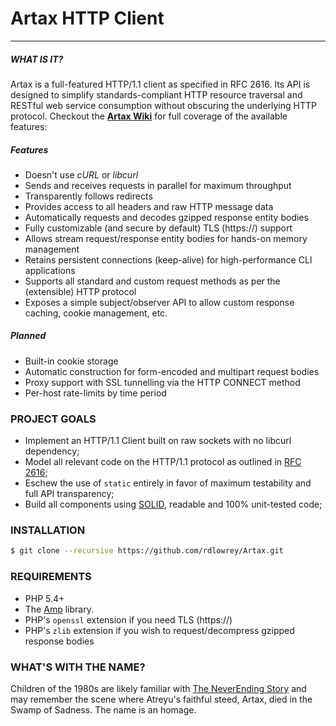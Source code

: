 # Artax HTTP Client

---

##### WHAT IS IT?

Artax is a full-featured HTTP/1.1 client as specified in RFC 2616.  Its API is designed to simplify
standards-compliant HTTP resource traversal and RESTful web service consumption without obscuring the
underlying HTTP protocol. Checkout the [**Artax Wiki**][wiki] for full coverage of the available features:

##### Features

 - Doesn't use *cURL* or *libcurl*
 - Sends and receives requests in parallel for maximum throughput
 - Transparently follows redirects
 - Provides access to all headers and raw HTTP message data
 - Automatically requests and decodes gzipped response entity bodies
 - Fully customizable (and secure by default) TLS (https://) support
 - Allows stream request/response entity bodies for hands-on memory management
 - Retains persistent connections (keep-alive) for high-performance CLI applications
 - Supports all standard and custom request methods as per the (extensible) HTTP protocol
 - Exposes a simple subject/observer API to allow custom response caching, cookie management, etc.

##### Planned

 - Built-in cookie storage
 - Automatic construction for form-encoded and multipart request bodies
 - Proxy support with SSL tunnelling via the HTTP CONNECT method
 - Per-host rate-limits by time period

### PROJECT GOALS

* Implement an HTTP/1.1 Client built on raw sockets with no libcurl dependency;
* Model all relevant code on the HTTP/1.1 protocol as outlined in [RFC 2616][rfc2616];
* Eschew the use of `static` entirely in favor of maximum testability and full API transparency;
* Build all components using [SOLID][solid], readable and 100% unit-tested code;

### INSTALLATION

```bash
$ git clone --recursive https://github.com/rdlowrey/Artax.git
```

### REQUIREMENTS

* PHP 5.4+
* The [Amp][amp-github] library.
* PHP's `openssl` extension if you need TLS (https://)
* PHP's `zlib` extension if you wish to request/decompress gzipped response bodies

### WHAT'S WITH THE NAME?

Children of the 1980s are likely familiar with [The NeverEnding Story][neverending] and may remember
the scene where Atreyu's faithful steed, Artax, died in the Swamp of Sadness. The name is an homage.

[rfc2616]: http://www.w3.org/Protocols/rfc2616/rfc2616.html
[amp-github]: https://github.com/rdlowrey/Amp
[solid]: http://en.wikipedia.org/wiki/SOLID_(object-oriented_design) "S.O.L.I.D."
[neverending]: http://www.imdb.com/title/tt0088323/ "The NeverEnding Story"
[requirements]: https://github.com/rdlowrey/Artax/wiki/Requirements
[installation]: https://github.com/rdlowrey/Artax/wiki/Installation
[wiki]: https://github.com/rdlowrey/Artax/wiki
